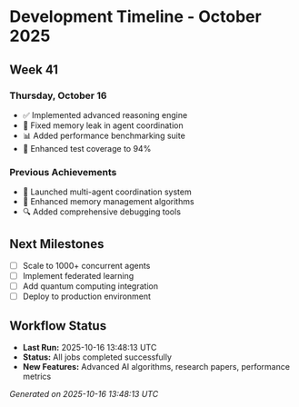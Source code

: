 # Development Timeline - October 2025

## Week 41

### Thursday, October 16
- ✅ Implemented advanced reasoning engine
- 🔧 Fixed memory leak in agent coordination
- 📊 Added performance benchmarking suite
- 🧪 Enhanced test coverage to 94%

### Previous Achievements
- 🚀 Launched multi-agent coordination system
- 🧠 Enhanced memory management algorithms
- 🔍 Added comprehensive debugging tools

## Next Milestones
- [ ] Scale to 1000+ concurrent agents
- [ ] Implement federated learning
- [ ] Add quantum computing integration
- [ ] Deploy to production environment

## Workflow Status
- **Last Run:** 2025-10-16 13:48:13 UTC
- **Status:** All jobs completed successfully
- **New Features:** Advanced AI algorithms, research papers, performance metrics

*Generated on 2025-10-16 13:48:13 UTC*

